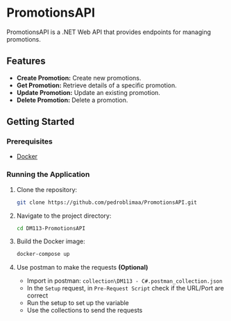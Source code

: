 # PromotionsAPI

PromotionsAPI is a .NET Web API that provides endpoints for managing promotions.

## Features

- **Create Promotion:** Create new promotions.
- **Get Promotion:** Retrieve details of a specific promotion.
- **Update Promotion:** Update an existing promotion.
- **Delete Promotion:** Delete a promotion.

## Getting Started

### Prerequisites

- [Docker](https://www.docker.com/get-started)


### Running the Application

1. Clone the repository:

    ```bash
    git clone https://github.com/pedroblimaa/PromotionsAPI.git
    ```

2. Navigate to the project directory:

    ```bash
    cd DM113-PromotionsAPI
    ```

3. Build the Docker image:

    ```bash
    docker-compose up
    ```

4. Use postman to make the requests **(Optional)**
    
    - Import in postman: `collection\DM113 - C#.postman_collection.json`
    - In the `Setup` request, in `Pre-Request Script` check if the URL/Port are correct
    - Run the setup to set up the variable
    - Use the collections to send the requests